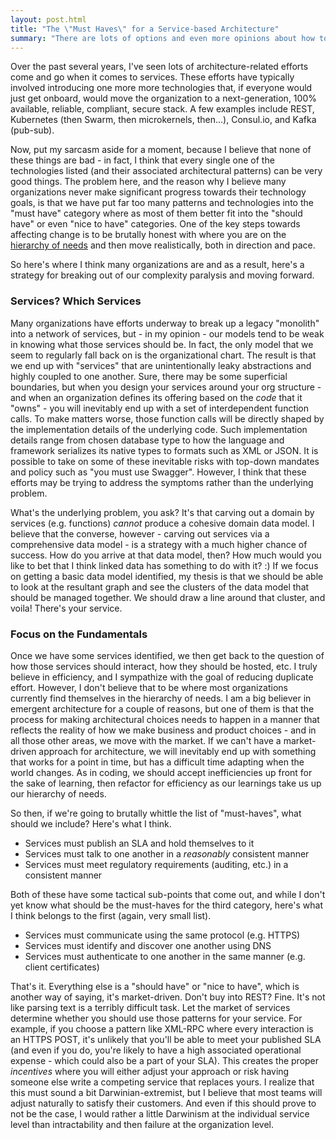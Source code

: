 ```yaml
---
layout: post.html
title: "The \"Must Haves\" for a Service-based Architecture"
summary: "There are lots of options and even more opinions about how to properly build a service-based system. Here, we cut through the buzzword bingo and get back to the fundamentals."
---
```


Over the past several years, I've seen lots of architecture-related efforts come and go when it comes to services. These efforts have typically involved introducing one more more technologies that, if everyone would just get onboard, would move the organization to a next-generation, 100% available, reliable, compliant, secure stack. A few examples include REST, Kubernetes (then Swarm, then microkernels, then...), Consul.io, and Kafka (pub-sub).

Now, put my sarcasm aside for a moment, because I believe that none of these things are bad - in fact, I think that every single one of the technologies listed (and their associated architectural patterns) can be very good things. The problem here, and the reason why I believe many organizations never make significant progress towards their technology goals, is that we have put far too many patterns and technologies into the "must have" category where as most of them better fit into the "should have" or even "nice to have" categories. One of the key steps towards affecting change is to be brutally honest with where you are on the [hierarchy of needs](https://en.wikipedia.org/wiki/Maslow%27s_hierarchy_of_needs) and then move realistically, both in direction and pace.

So here's where I think many organizations are and as a result, here's a strategy for breaking out of our complexity paralysis and moving forward.

### Services? Which Services
Many organizations have efforts underway to break up a legacy "monolith" into a network of services, but - in my opinion - our models tend to be weak in knowing what those services should be. In fact, the only model that we seem to regularly fall back on is the organizational chart. The result is that we end up with "services" that are unintentionally leaky abstractions and highly coupled to one another. Sure, there may be some superficial boundaries, but when you design your services around your org structure - and when an organization defines its offering based on the *code* that it "owns" - you will inevitably end up with a set of interdependent function calls. To make matters worse, those function calls will be directly shaped by the implementation details of the underlying code. Such implementation details range from chosen database type to how the language and framework serializes its native types to formats such as XML or JSON. It is possible to take on some of these inevitable risks with top-down mandates and policy such as "you must use Swagger". However, I think that these efforts may be trying to address the symptoms rather than the underlying problem.

What's the underlying problem, you ask? It's that carving out a domain by services (e.g. functions) *cannot* produce a cohesive domain data model. I believe that the converse, however - carving out services via a comprehensive data model - is a strategy with a much higher chance of success. How do you arrive at that data model, then? How much would you like to bet that I think linked data has something to do with it? :) If we focus on getting a basic data model identified, my thesis is that we should be able to look at the resultant graph and see the clusters of the data model that should be managed together. We should draw a line around that cluster, and voila! There's your service.

### Focus on the Fundamentals
Once we have some services identified, we then get back to the question of how those services should interact, how they should be hosted, etc. I truly believe in efficiency, and I sympathize with the goal of reducing duplicate effort. However, I don't believe that to be where most organizations currently find themselves in the hierarchy of needs. I am a big believer in emergent architecture for a couple of reasons, but one of them is that the process for making architectural choices needs to happen in a manner that reflects the reality of how we make business and product choices - and in all those other areas, we move with the market. If we can't have a market-driven approach for architecture, we will inevitably end up with something that works for a point in time, but has a difficult time adapting when the world changes. As in coding, we should accept inefficiencies up front for the sake of learning, then refactor for efficiency as our learnings take us up our hierarchy of needs.

So then, if we're going to brutally whittle the list of "must-haves", what should we include? Here's what I think.

* Services must publish an SLA and hold themselves to it
* Services must talk to one another in a _reasonably_ consistent manner
* Services must meet regulatory requirements (auditing, etc.) in a consistent manner

Both of these have some tactical sub-points that come out, and while I don't yet know what should be the must-haves for the third category, here's what I think belongs to the first (again, very small list).

* Services must communicate using the same protocol (e.g. HTTPS)
* Services must identify and discover one another using DNS
* Services must authenticate to one another in the same manner (e.g. client certificates)

That's it. Everything else is a "should have" or "nice to have", which is another way of saying, it's market-driven. Don't buy into REST? Fine. It's not like parsing text is a terribly difficult task. Let the market of services determine whether you should use those patterns for your service. For example, if you choose a pattern like XML-RPC where every interaction is an HTTPS POST, it's unlikely that you'll be able to meet your published SLA (and even if you do, you're likely to have a high associated operational expense - which could also be a part of your SLA). This creates the proper *incentives* where you will either adjust your approach or risk having someone else write a competing service that replaces yours. I realize that this must sound a bit Darwinian-extremist, but I believe that most teams will adjust naturally to satisfy their customers. And even if this should prove to not be the case, I would rather a little Darwinism at the individual service level than intractability and then failure at the organization level.
